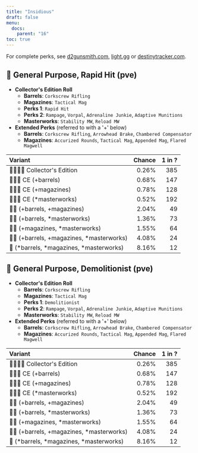 ```yaml
---
title: "Insidious"
draft: false
menu:
  docs:
    parent: "16"
toc: true
---
```


For complete perks, see [d2gunsmith.com](https://d2gunsmith.com/w/3428521585), [light.gg](https://www.light.gg/db/items/3428521585) or [destinytracker.com](https://destinytracker.com/destiny-2/db/items/3428521585).



## 👾 General Purpose, Rapid Hit (pve)



* **Collector's Edition Roll**
  * **Barrels**: `Corkscrew Rifling`
  * **Magazines**: `Tactical Mag`
  * **Perks 1**: `Rapid Hit`
  * **Perks 2**: `Rampage`, `Vorpal`, `Adrenaline Junkie`, `Adaptive Munitions`
  * **Masterworks**: `Stability MW`, `Reload MW`
* **Extended Perks** (referred to with a '+' below)
  * **Barrels**: `Corkscrew Rifling`, `Arrowhead Brake`, `Chambered Compensator`
  * **Magazines**: `Accurized Rounds`, `Tactical Mag`, `Appended Mag`, `Flared Magwell`

| Variant | Chance | 1 in ? |
|:-|-:|-:|
| 👾👾👾🌟 Collector's Edition | 0.26% | 385 |
| 👾👾👾 CE (+barrels) | 0.68% | 147 |
| 👾👾👾 CE (+magazines) | 0.78% | 128 |
| 👾👾👾 CE (*masterworks) | 0.52% | 192 |
| 👾👾 (+barrels, +magazines) | 2.04% | 49 |
| 👾👾 (+barrels, *masterworks) | 1.36% | 73 |
| 👾👾 (+magazines, *masterworks) | 1.55% | 64 |
| 👾👾 (+barrels, +magazines, *masterworks) | 4.08% | 24 |
| 👾 (*barrels, *magazines, *masterworks) | 8.16% | 12 |

## 👾 General Purpose, Demolitionist (pve)



* **Collector's Edition Roll**
  * **Barrels**: `Corkscrew Rifling`
  * **Magazines**: `Tactical Mag`
  * **Perks 1**: `Demolitionist`
  * **Perks 2**: `Rampage`, `Vorpal`, `Adrenaline Junkie`, `Adaptive Munitions`
  * **Masterworks**: `Stability MW`, `Reload MW`
* **Extended Perks** (referred to with a '+' below)
  * **Barrels**: `Corkscrew Rifling`, `Arrowhead Brake`, `Chambered Compensator`
  * **Magazines**: `Accurized Rounds`, `Tactical Mag`, `Appended Mag`, `Flared Magwell`

| Variant | Chance | 1 in ? |
|:-|-:|-:|
| 👾👾👾🌟 Collector's Edition | 0.26% | 385 |
| 👾👾👾 CE (+barrels) | 0.68% | 147 |
| 👾👾👾 CE (+magazines) | 0.78% | 128 |
| 👾👾👾 CE (*masterworks) | 0.52% | 192 |
| 👾👾 (+barrels, +magazines) | 2.04% | 49 |
| 👾👾 (+barrels, *masterworks) | 1.36% | 73 |
| 👾👾 (+magazines, *masterworks) | 1.55% | 64 |
| 👾👾 (+barrels, +magazines, *masterworks) | 4.08% | 24 |
| 👾 (*barrels, *magazines, *masterworks) | 8.16% | 12 |
